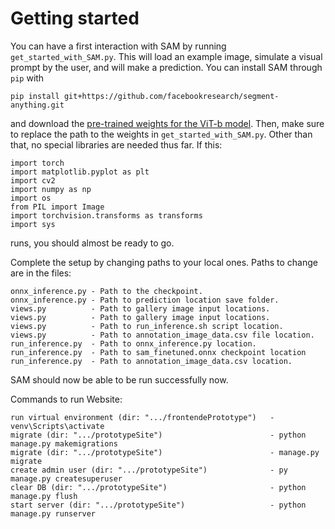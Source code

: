 # Getting started
You can have a first interaction with SAM by running `get_started_with_SAM.py`. This will load an example image, simulate a visual prompt by the user, and will make a prediction. You can install SAM through `pip` with
```
pip install git+https://github.com/facebookresearch/segment-anything.git
```
and download the [pre-trained weights for the ViT-b model](https://dl.fbaipublicfiles.com/segment_anything/sam_vit_b_01ec64.pth). Then, make sure to replace the path to the weights in `get_started_with_SAM.py`. Other than that, no special libraries are needed thus far.
If this:
```
import torch
import matplotlib.pyplot as plt
import cv2
import numpy as np
import os
from PIL import Image
import torchvision.transforms as transforms
import sys
```
runs, you should almost be ready to go.

Complete the setup by changing paths to your local ones. Paths to change are in the files:
```
onnx_inference.py - Path to the checkpoint.
onnx_inference.py - Path to prediction location save folder.
views.py          - Path to gallery image input locations.
views.py          - Path to gallery image input locations.
views.py          - Path to run_inference.sh script location.
views.py          - Path to annotation_image_data.csv file location.
run_inference.py  - Path to onnx_inference.py location.
run_inference.py  - Path to sam_finetuned.onnx checkpoint location
run_inference.py  - Path to annotation_image_data.csv location. 
```

SAM should now be able to be run successfully now. 

Commands to run Website:

```
run virtual environment (dir: ".../frontendePrototype")   - venv\Scripts\activate
migrate (dir: ".../prototypeSite")                        - python manage.py makemigrations
migrate (dir: ".../prototypeSite")                        - manage.py migrate
create admin user (dir: ".../prototypeSite")              - py manage.py createsuperuser
clear DB (dir: ".../prototypeSite")                       - python manage.py flush
start server (dir: ".../prototypeSite")                   - python manage.py runserver
```
